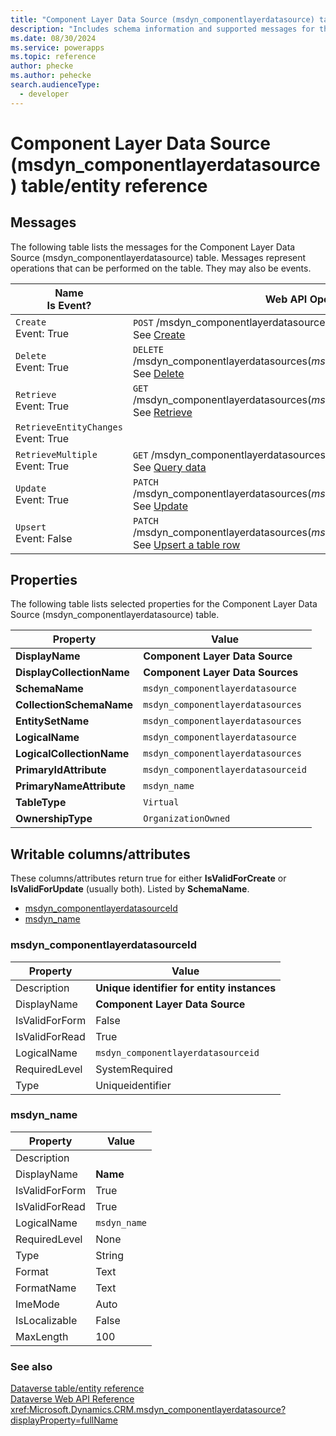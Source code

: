 ```yaml
---
title: "Component Layer Data Source (msdyn_componentlayerdatasource) table/entity reference (Microsoft Dataverse)"
description: "Includes schema information and supported messages for the Component Layer Data Source (msdyn_componentlayerdatasource) table/entity with Microsoft Dataverse."
ms.date: 08/30/2024
ms.service: powerapps
ms.topic: reference
author: phecke
ms.author: pehecke
search.audienceType: 
  - developer
---
```


# Component Layer Data Source (msdyn_componentlayerdatasource) table/entity reference



## Messages

The following table lists the messages for the Component Layer Data Source (msdyn_componentlayerdatasource) table.
Messages represent operations that can be performed on the table. They may also be events.

| Name <br />Is Event? |Web API Operation |SDK for .NET |
| ---- | ----- |----- |
| `Create`<br />Event: True |`POST` /msdyn_componentlayerdatasources<br />See [Create](/powerapps/developer/data-platform/webapi/create-entity-web-api) |[Create records](/power-apps/developer/data-platform/org-service/entity-operations-create#basic-create)|
| `Delete`<br />Event: True |`DELETE` /msdyn_componentlayerdatasources(*msdyn_componentlayerdatasourceid*)<br />See [Delete](/powerapps/developer/data-platform/webapi/update-delete-entities-using-web-api#basic-delete) |[Delete records](/power-apps/developer/data-platform/org-service/entity-operations-update-delete#basic-delete)|
| `Retrieve`<br />Event: True |`GET` /msdyn_componentlayerdatasources(*msdyn_componentlayerdatasourceid*)<br />See [Retrieve](/powerapps/developer/data-platform/webapi/retrieve-entity-using-web-api) |[Retrieve records](/power-apps/developer/data-platform/org-service/entity-operations-retrieve)|
| `RetrieveEntityChanges`<br />Event: True | |<xref:Microsoft.Xrm.Sdk.Messages.RetrieveEntityChangesRequest>|
| `RetrieveMultiple`<br />Event: True |`GET` /msdyn_componentlayerdatasources<br />See [Query data](/power-apps/developer/data-platform/webapi/query-data-web-api) |[Query data](/power-apps/developer/data-platform/org-service/entity-operations-query-data)|
| `Update`<br />Event: True |`PATCH` /msdyn_componentlayerdatasources(*msdyn_componentlayerdatasourceid*)<br />See [Update](/powerapps/developer/data-platform/webapi/update-delete-entities-using-web-api#basic-update) |[Update records](/power-apps/developer/data-platform/org-service/entity-operations-update-delete#basic-update)|
| `Upsert`<br />Event: False |`PATCH` /msdyn_componentlayerdatasources(*msdyn_componentlayerdatasourceid*)<br />See [Upsert a table row](/powerapps/developer/data-platform/webapi/update-delete-entities-using-web-api#upsert-a-table-row) |<xref:Microsoft.Xrm.Sdk.Messages.UpsertRequest>|

## Properties

The following table lists selected properties for the Component Layer Data Source (msdyn_componentlayerdatasource) table.

|Property|Value|
| --- | --- |
| **DisplayName** | **Component Layer Data Source** |
| **DisplayCollectionName** | **Component Layer Data Sources** |
| **SchemaName** | `msdyn_componentlayerdatasource` |
| **CollectionSchemaName** | `msdyn_componentlayerdatasources` |
| **EntitySetName** | `msdyn_componentlayerdatasources`|
| **LogicalName** | `msdyn_componentlayerdatasource` |
| **LogicalCollectionName** | `msdyn_componentlayerdatasources` |
| **PrimaryIdAttribute** | `msdyn_componentlayerdatasourceid` |
| **PrimaryNameAttribute** |`msdyn_name` |
| **TableType** | `Virtual` |
| **OwnershipType** | `OrganizationOwned` |

## Writable columns/attributes

These columns/attributes return true for either **IsValidForCreate** or **IsValidForUpdate** (usually both). Listed by **SchemaName**.

- [msdyn_componentlayerdatasourceId](#BKMK_msdyn_componentlayerdatasourceId)
- [msdyn_name](#BKMK_msdyn_name)

### <a name="BKMK_msdyn_componentlayerdatasourceId"></a> msdyn_componentlayerdatasourceId

|Property|Value|
|---|---|
|Description|**Unique identifier for entity instances**|
|DisplayName|**Component Layer Data Source**|
|IsValidForForm|False|
|IsValidForRead|True|
|LogicalName|`msdyn_componentlayerdatasourceid`|
|RequiredLevel|SystemRequired|
|Type|Uniqueidentifier|

### <a name="BKMK_msdyn_name"></a> msdyn_name

|Property|Value|
|---|---|
|Description||
|DisplayName|**Name**|
|IsValidForForm|True|
|IsValidForRead|True|
|LogicalName|`msdyn_name`|
|RequiredLevel|None|
|Type|String|
|Format|Text|
|FormatName|Text|
|ImeMode|Auto|
|IsLocalizable|False|
|MaxLength|100|




### See also

[Dataverse table/entity reference](../about-entity-reference.md)  
[Dataverse Web API Reference](/power-apps/developer/data-platform/webapi/reference/about)   
<xref:Microsoft.Dynamics.CRM.msdyn_componentlayerdatasource?displayProperty=fullName>
